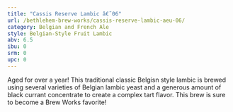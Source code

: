 ```yaml
---
title: "Cassis Reserve Lambic â€˜06"
url: /bethlehem-brew-works/cassis-reserve-lambic-aeu-06/
category: Belgian and French Ale
style: Belgian-Style Fruit Lambic
abv: 6.5
ibu: 0
srm: 0
upc: 0
---
```

Aged for over a year! This traditional classic Belgisn style lambic is brewed using several varieties of Belgian lambic yeast and a generous amount of black currant concentrate to create a complex tart flavor. This brew is sure to become a Brew Works favorite!
